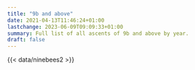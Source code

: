 ```yaml
---
title: "9b and above"
date: 2021-04-13T11:46:24+01:00
lastchange: 2023-06-09T09:09:33+01:00
summary: Full list of all ascents of 9b and above by year.
draft: false
---
```


{{< data/ninebees2 >}}